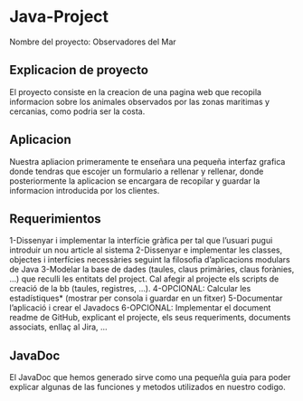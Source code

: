# Java-Project
Nombre del proyecto: Observadores del Mar

## Explicacion de proyecto
El proyecto consiste en la creacion de una pagina web que recopila informacion sobre los animales observados por las zonas maritimas y cercanias, como podria ser la costa.

## Aplicacion
Nuestra apliacion primeramente te enseñara una pequeña interfaz grafica donde tendras que escojer un formulario a rellenar y rellenar, donde posteriormente la aplicacion se encargara de recopilar y guardar la informacion introducida por los clientes.

## Requerimientos
1-Dissenyar i implementar la interfície gràfica per tal que l’usuari pugui introduir un nou article al sistema
2-Dissenyar e implementar les classes, objectes i interfícies necessàries seguint la filosofia d’aplicacions modulars de Java
3-Modelar la base de dades (taules, claus primàries, claus forànies, ...) que reculli les entitats del project. Cal afegir al projecte els scripts de creació de la bb (taules, registres, …).
4-OPCIONAL: Calcular les estadístiques* (mostrar per consola i guardar en un fitxer)
5-Documentar l’aplicació i crear el Javadocs
6-OPCIONAL: Implementar el document readme de GitHub, explicant el projecte, els seus requeriments, documents associats, enllaç al Jira, …

## JavaDoc
El JavaDoc que hemos generado sirve como una pequeñla guia para poder explicar algunas de las funciones y metodos utilizados en nuestro codigo.
